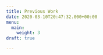 ```yaml
---
title: Previous Work
date: 2020-03-10T20:47:32.000+00:00
menu:
  main:
    weight: 3
draft: true

---
```

